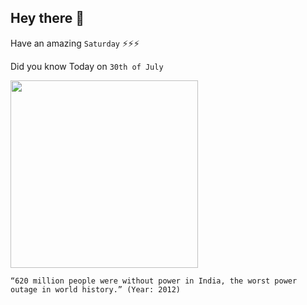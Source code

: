 ## Hey there 👋
Have an amazing `Saturday` ⚡⚡⚡

Did you know Today on `30th of July`
 
 [<img src="https://static.dw.com/image/16135323_403.jpg" width="300" />](https://en.wikipedia.org/wiki/2012_India_blackouts#:~:text=The%20blackout%20on%2031%20July,generating%20capacity%20was%20taken%20offline.) 
 ```
“620 million people were without power in India, the worst power outage in world history.” (Year: 2012)
```
